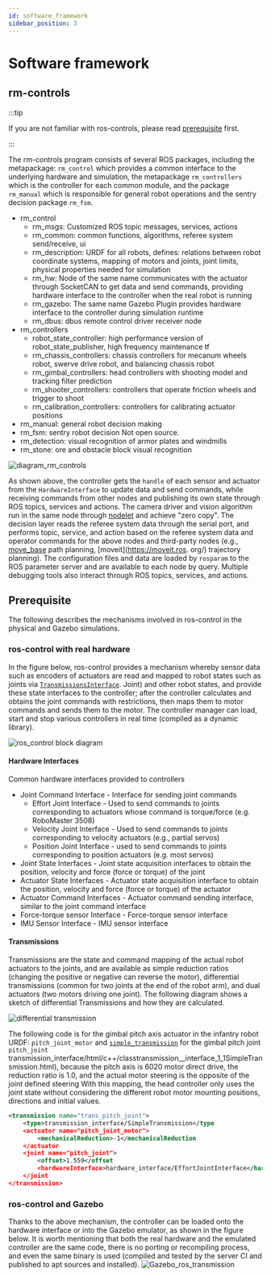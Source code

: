 ```yaml
---
id: software_framework
sidebar_position: 3
---
```


# Software framework
## rm-controls 
:::tip

If you are not familiar with ros-controls, please read [prerequisite](#prerequisite) first.

:::

The rm-controls program consists of several ROS packages, including the metapackage: `rm_control` which provides a common interface to the underlying hardware and simulation, the metapackage `rm_controllers` which is the controller for each common module, and the package `rm_manual` which is responsible for general robot operations and the sentry decision package `rm_fsm`.
* rm_control
  * rm_msgs: Customized ROS topic messages, services, actions
  * rm_common: common functions, algorithms, referee system send/receive, ui
  * rm_description: URDF for all robots, defines: relations between robot coordinate systems, mapping of motors and joints, joint limits, physical properties needed for simulation
  * rm_hw: Node of the same name communicates with the actuator through SocketCAN to get data and send commands, providing hardware interface to the controller when the real robot is running
  * rm_gazebo: The same name Gazebo Plugin provides hardware interface to the controller during simulation runtime
  * rm_dbus: dbus remote control driver receiver node
* rm_controllers
  * robot_state_controller: high performance version of robot_state_publisher, high frequency maintenance tf
  * rm_chassis_controllers: chassis controllers for mecanum wheels robot, swerve drive robot, and balancing chassis robot
  * rm_gimbal_controllers: head controllers with shooting model and tracking filter prediction
  * rm_shooter_controllers: controllers that operate friction wheels and trigger to shoot
  * rm_calibration_controllers: controllers for calibrating actuator positions
* rm_manual: general robot decision making
* rm_fsm: sentry robot decision
Not open source.
* rm_detection: visual recognition of armor plates and windmills
* rm_stone: ore and obstacle block visual recognition

![diagram_rm_controls](/img/software_framework/rm-controls-diagram.png)

As shown above, the controller gets the `handle` of each sensor and actuator from the `HardwareInterface` to update data and send commands, while receiving commands from other nodes and publishing its own state through ROS topics, services and actions. The camera driver and vision algorithm run in the same node through [nodelet](http://wiki.ros.org/nodelet) and achieve "zero copy". The decision layer reads the referee system data through the serial port, and performs topic, service, and action based on the referee system data and operator commands for the above nodes and third-party nodes (e.g., [move_base](http://wiki.ros.org/move_base) path planning, [moveit](https://moveit.ros. org/) trajectory planning). The configuration files and data are loaded by `rosparam` to the ROS parameter server and are available to each node by query. Multiple debugging tools also interact through ROS topics, services, and actions.

## Prerequisite

The following describes the mechanisms involved in ros-control in the physical and Gazebo simulations.
### ros-control with real hardware
In the figure below, ros-control provides a mechanism whereby sensor data such as encoders of actuators are read and mapped to robot states such as joints via [`TransmissionsInterface`](http://wiki.ros.org/transmission_interface). Joint) and other robot states, and provide these state interfaces to the controller; after the controller calculates and obtains the joint commands with restrictions, then maps them to motor commands and sends them to the motor. The controller manager can load, start and stop various controllers in real time (compiled as a dynamic library).

![ros_control block diagram](http://wiki.ros.org/ros_control?action=AttachFile&do=get&target=gazebo_ros_control.png)

#### Hardware Interfaces
Common hardware interfaces provided to controllers
* Joint Command Interface - Interface for sending joint commands
  * Effort Joint Interface - Used to send commands to joints corresponding to actuators whose command is torque/force (e.g. RoboMaster 3508)
  * Velocity Joint Interface - Used to send commands to joints corresponding to velocity actuators (e.g., partial servos)
  * Position Joint Interface - used to send commands to joints corresponding to position actuators (e.g. most servos)
* Joint State Interfaces - Joint state acquisition interfaces to obtain the position, velocity and force (force or torque) of the joint
* Actuator State Interfaces - Actuator state acquisition interface to obtain the position, velocity and force (force or torque) of the actuator
* Actuator Command Interfaces - Actuator command sending interface, similar to the joint command interface
* Force-torque sensor Interface - Force-torque sensor interface
* IMU Sensor Interface - IMU sensor interface

#### Transmissions
Transmissions are the state and command mapping of the actual robot actuators to the joints, and are available as simple reduction ratios (changing the positive or negative can reverse the motor), differential transmissions (common for two joints at the end of the robot arm), and dual actuators (two motors driving one joint). The following diagram shows a sketch of differential Transmissions and how they are calculated.

![differential transmission](/img/software_framework/transmission.png)

The following code is for the gimbal pitch axis actuator in the infantry robot URDF: `pitch_joint_motor` and [`simple_transmission`](http://docs.ros.org/en/melodic/api/) for the gimbal pitch joint `pitch_joint` transmission_interface/html/c++/classtransmission__interface_1_1SimpleTransmission.html), because the pitch axis is 6020 motor direct drive, the reduction ratio is 1.0, and the actual motor steering is the opposite of the joint defined steering With this mapping, the head controller only uses the joint state without considering the different robot motor mounting positions, directions and initial values.

```xml
<transmission name="trans_pitch_joint">
    <type>transmission_interface/SimpleTransmission</type
    <actuator name="pitch_joint_motor">
        <mechanicalReduction>-1</mechanicalReduction
    </actuator
    <joint name="pitch_joint">
        <offset>1.559</offset
        <hardwareInterface>hardware_interface/EffortJointInterface</hardwareInterface
    </joint
</transmission>
```

### ros-control and Gazebo
Thanks to the above mechanism, the controller can be loaded onto the hardware interface or into the Gazebo emulator, as shown in the figure below. It is worth mentioning that both the real hardware and the emulated controller are the same code, there is no porting or recompiling process, and even the same binary is used (compiled and tested by the server CI and published to apt sources and installed).
![Gazebo_ros_transmission](https://github.com/osrf/gazebo_tutorials/raw/master/ros_control/Gazebo_ros_transmission.png) 

